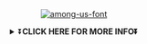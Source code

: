 <div align="center">
<a href="https://fontmeme.com/among-us-font/"><img src="https://fontmeme.com/permalink/220104/51a1eb98fab7eef1ca87d001b80a9bcb.png" alt="among-us-font" border="0"></a>

<p>  
<p>  
<p>  
<p>  
<p>  
<p>  
<p>  
  
  <details>
    <summary>⏬<b>CLICK HERE FOR MORE INFO⏬</b></summary>

<br>
    <br>
    
[![Typing SVG](https://readme-typing-svg.herokuapp.com?font=Bomber+Escort&color=FF0000&size=30&lines=Killadism+never+ends)](https://bit.ly/3lC8I7t)


  [![Dude-Sir](https://github.com/Platane/snk/raw/output/github-contribution-grid-snake.svg)](https://bit.ly/2XqQKMU)

    
<div align="left">

    
- 😜 I’m Wizard, 14 years old
- 🔭 I’m currently working on [Lizamwol bot](https://github.com/Dude-Sir/Liza-Mwol)
- 🌱 I’m currently learning node js
- 👯 I’m looking to collaborate on nobody
- 💬 Ask me about anything. I don't know anything
- 📫 How to reach me: [Whatsapp](https://wa.me/919567489404), [Instagram](https://www.instagram.com/ig.falcon_gfx)
-->
